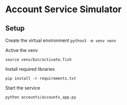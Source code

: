 # Account Service Simulator

## Setup

Create the virtual environment
`python3 -m venv venv`

Active the venv

`source venv/bin/activate.fish`

Install required libraries

`pip install -r requirements.txt`

Start the service

`python accounts/accounts_app.py`
